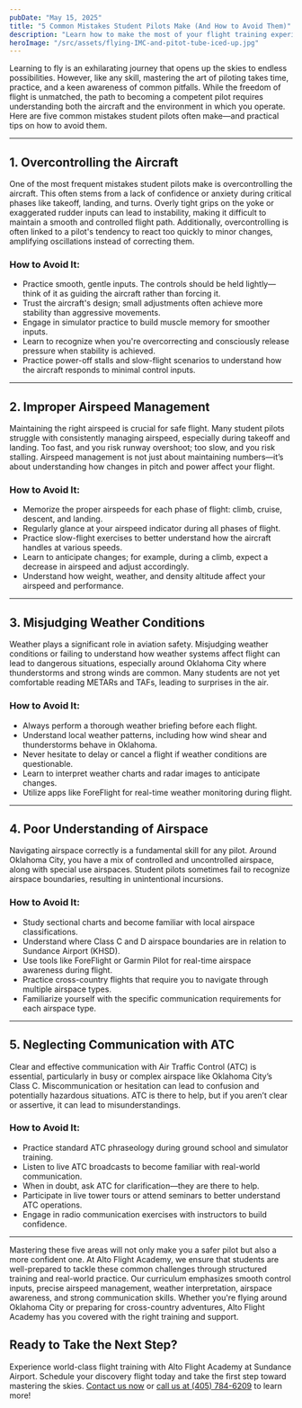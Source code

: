 ```yaml
---
pubDate: "May 15, 2025"
title: "5 Common Mistakes Student Pilots Make (And How to Avoid Them)"
description: "Learn how to make the most of your flight training experience at Alto Flight Academy in Oklahoma City. Start your aviation journey today!"
heroImage: "/src/assets/flying-IMC-and-pitot-tube-iced-up.jpg"
---
```


Learning to fly is an exhilarating journey that opens up the skies to endless possibilities. However, like any skill, mastering the art of piloting takes time, practice, and a keen awareness of common pitfalls. While the freedom of flight is unmatched, the path to becoming a competent pilot requires understanding both the aircraft and the environment in which you operate. Here are five common mistakes student pilots often make—and practical tips on how to avoid them.

---

## 1. Overcontrolling the Aircraft

One of the most frequent mistakes student pilots make is overcontrolling the aircraft. This often stems from a lack of confidence or anxiety during critical phases like takeoff, landing, and turns. Overly tight grips on the yoke or exaggerated rudder inputs can lead to instability, making it difficult to maintain a smooth and controlled flight path. Additionally, overcontrolling is often linked to a pilot's tendency to react too quickly to minor changes, amplifying oscillations instead of correcting them.

### **How to Avoid It:**

- Practice smooth, gentle inputs. The controls should be held lightly—think of it as guiding the aircraft rather than forcing it.
- Trust the aircraft's design; small adjustments often achieve more stability than aggressive movements.
- Engage in simulator practice to build muscle memory for smoother inputs.
- Learn to recognize when you're overcorrecting and consciously release pressure when stability is achieved.
- Practice power-off stalls and slow-flight scenarios to understand how the aircraft responds to minimal control inputs.

---

## 2. Improper Airspeed Management

Maintaining the right airspeed is crucial for safe flight. Many student pilots struggle with consistently managing airspeed, especially during takeoff and landing. Too fast, and you risk runway overshoot; too slow, and you risk stalling. Airspeed management is not just about maintaining numbers—it’s about understanding how changes in pitch and power affect your flight.

### **How to Avoid It:**

- Memorize the proper airspeeds for each phase of flight: climb, cruise, descent, and landing.
- Regularly glance at your airspeed indicator during all phases of flight.
- Practice slow-flight exercises to better understand how the aircraft handles at various speeds.
- Learn to anticipate changes; for example, during a climb, expect a decrease in airspeed and adjust accordingly.
- Understand how weight, weather, and density altitude affect your airspeed and performance.

---

## 3. Misjudging Weather Conditions

Weather plays a significant role in aviation safety. Misjudging weather conditions or failing to understand how weather systems affect flight can lead to dangerous situations, especially around Oklahoma City where thunderstorms and strong winds are common. Many students are not yet comfortable reading METARs and TAFs, leading to surprises in the air.

### **How to Avoid It:**

- Always perform a thorough weather briefing before each flight.
- Understand local weather patterns, including how wind shear and thunderstorms behave in Oklahoma.
- Never hesitate to delay or cancel a flight if weather conditions are questionable.
- Learn to interpret weather charts and radar images to anticipate changes.
- Utilize apps like ForeFlight for real-time weather monitoring during flight.

---

## 4. Poor Understanding of Airspace

Navigating airspace correctly is a fundamental skill for any pilot. Around Oklahoma City, you have a mix of controlled and uncontrolled airspace, along with special use airspaces. Student pilots sometimes fail to recognize airspace boundaries, resulting in unintentional incursions.

### **How to Avoid It:**

- Study sectional charts and become familiar with local airspace classifications.
- Understand where Class C and D airspace boundaries are in relation to Sundance Airport (KHSD).
- Use tools like ForeFlight or Garmin Pilot for real-time airspace awareness during flight.
- Practice cross-country flights that require you to navigate through multiple airspace types.
- Familiarize yourself with the specific communication requirements for each airspace type.

---

## 5. Neglecting Communication with ATC

Clear and effective communication with Air Traffic Control (ATC) is essential, particularly in busy or complex airspace like Oklahoma City’s Class C. Miscommunication or hesitation can lead to confusion and potentially hazardous situations. ATC is there to help, but if you aren’t clear or assertive, it can lead to misunderstandings.

### **How to Avoid It:**

- Practice standard ATC phraseology during ground school and simulator training.
- Listen to live ATC broadcasts to become familiar with real-world communication.
- When in doubt, ask ATC for clarification—they are there to help.
- Participate in live tower tours or attend seminars to better understand ATC operations.
- Engage in radio communication exercises with instructors to build confidence.

---

Mastering these five areas will not only make you a safer pilot but also a more confident one. At Alto Flight Academy, we ensure that students are well-prepared to tackle these common challenges through structured training and real-world practice. Our curriculum emphasizes smooth control inputs, precise airspeed management, weather interpretation, airspace awareness, and strong communication skills. Whether you're flying around Oklahoma City or preparing for cross-country adventures, Alto Flight Academy has you covered with the right training and support.

## **Ready to Take the Next Step?**

Experience world-class flight training with Alto Flight Academy at Sundance Airport. Schedule your discovery flight today and take the first step toward mastering the skies. [Contact us now](/contact) or [call us at (405) 784-6209](tel:4057846209) to learn more!
